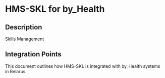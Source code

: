 # HMS-SKL for by_Health

## Description

Skills Management

## Integration Points

This document outlines how HMS-SKL is integrated with by_Health systems in Belarus.
